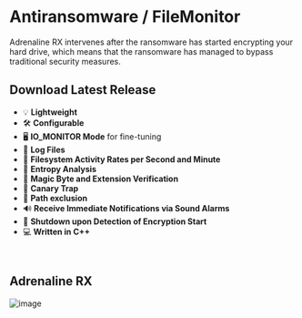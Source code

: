 # Antiransomware / FileMonitor
Adrenaline RX intervenes after the ransomware has started encrypting your hard drive, which means that the ransomware has managed to bypass traditional security measures.

## Download Latest Release

- 💡 **Lightweight**<br>
- 🛠️ **Configurable**<br>
- 🖥️ **IO_MONITOR Mode** for fine-tuning<br>
- 📝 **Log Files**<br>
- 🔄 **Filesystem Activity Rates per Second and Minute**<br>
- 🧮 **Entropy Analysis**<br>
- 🧾 **Magic Byte and Extension Verification**<br>
- 🐤 **Canary Trap**<br>
- 🛑 **Path exclusion**<br>
- 🔊 **Receive Immediate Notifications via Sound Alarms**<br>
- 🚀 **Shutdown upon Detection of Encryption Start**<br>
- 💻 **Written in C++**<br>

<br>

## Adrenaline RX
![image](https://github.com/wcsf-rd/anti-ransomware/assets/170107204/a755921b-1c3e-4c96-a299-9056c6b42b66)



